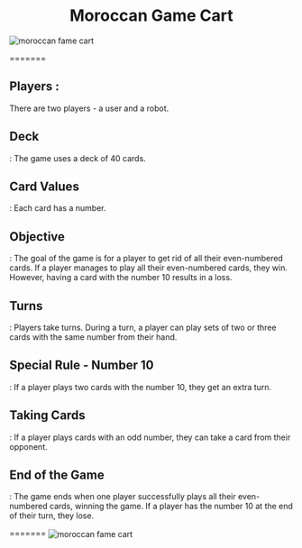 <h1 align="center">Moroccan Game Cart</h1>

  <img align="center" src="https://github.com/cyberjujutsu/moroccan-card-game/blob/main/first%20page.png" alt="moroccan fame cart">

=======
<h2>Players :</h2><p> There are two players - a user and a robot.</p>

<h2>Deck</h2><p>: The game uses a deck of 40 cards.</p>

<h2>Card Values</h2><p>: Each card has a number.

<h2>Objective</h2><p>: The goal of the game is for a player to get rid of all their even-numbered cards. If a player manages to play all their even-numbered cards, they win. However, having a card with the number 10 results in a loss.</p>

<h2>Turns</h2><p>: Players take turns. During a turn, a player can play sets of two or three cards with the same number from their hand.</p>

<h2>Special Rule - Number 10</h2><p>: If a player plays two cards with the number 10, they get an extra turn.</p>

<h2>Taking Cards</h2><p>: If a player plays cards with an odd number, they can take a card from their opponent.</p>

<h2>End of the Game</h2><p>: The game ends when one player successfully plays all their even-numbered cards, winning the game. If a player has the number 10 at the end of their turn, they lose.</p>
=======
  
<img align="center" src="https://raw.githubusercontent.com/cyberjujutsu/moroccan-card-game/main/first%20final.png" alt="moroccan fame cart">
